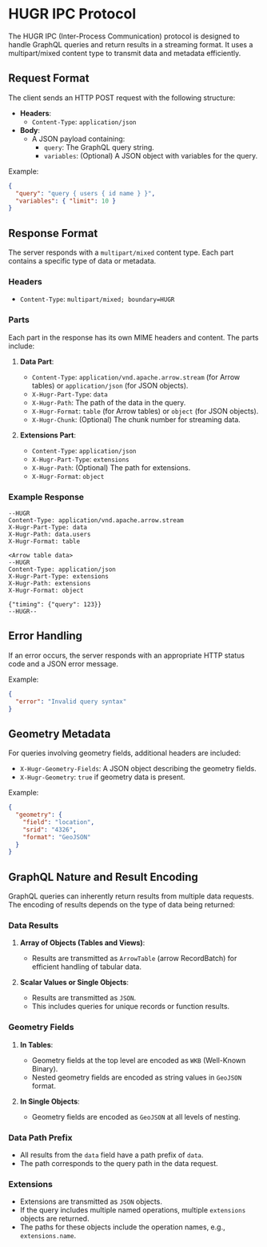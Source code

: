 # HUGR IPC Protocol

The HUGR IPC (Inter-Process Communication) protocol is designed to handle GraphQL queries and return results in a streaming format. It uses a multipart/mixed content type to transmit data and metadata efficiently.

## Request Format

The client sends an HTTP POST request with the following structure:

- **Headers**:
  - `Content-Type`: `application/json`
- **Body**:
  - A JSON payload containing:
    - `query`: The GraphQL query string.
    - `variables`: (Optional) A JSON object with variables for the query.

Example:
```json
{
  "query": "query { users { id name } }",
  "variables": { "limit": 10 }
}
```

## Response Format

The server responds with a `multipart/mixed` content type. Each part contains a specific type of data or metadata.

### Headers

- `Content-Type`: `multipart/mixed; boundary=HUGR`

### Parts

Each part in the response has its own MIME headers and content. The parts include:

1. **Data Part**:
   - `Content-Type`: `application/vnd.apache.arrow.stream` (for Arrow tables) or `application/json` (for JSON objects).
   - `X-Hugr-Part-Type`: `data`
   - `X-Hugr-Path`: The path of the data in the query.
   - `X-Hugr-Format`: `table` (for Arrow tables) or `object` (for JSON objects).
   - `X-Hugr-Chunk`: (Optional) The chunk number for streaming data.

2. **Extensions Part**:
   - `Content-Type`: `application/json`
   - `X-Hugr-Part-Type`: `extensions`
   - `X-Hugr-Path`: (Optional) The path for extensions.
   - `X-Hugr-Format`: `object`

### Example Response

```
--HUGR
Content-Type: application/vnd.apache.arrow.stream
X-Hugr-Part-Type: data
X-Hugr-Path: data.users
X-Hugr-Format: table

<Arrow table data>
--HUGR
Content-Type: application/json
X-Hugr-Part-Type: extensions
X-Hugr-Path: extensions
X-Hugr-Format: object

{"timing": {"query": 123}}
--HUGR--
```

## Error Handling

If an error occurs, the server responds with an appropriate HTTP status code and a JSON error message.

Example:

```json
{
  "error": "Invalid query syntax"
}
```

## Geometry Metadata

For queries involving geometry fields, additional headers are included:

- `X-Hugr-Geometry-Fields`: A JSON object describing the geometry fields.
- `X-Hugr-Geometry`: `true` if geometry data is present.

Example:

```json
{
  "geometry": {
    "field": "location",
    "srid": "4326",
    "format": "GeoJSON"
  }
}
```

## GraphQL Nature and Result Encoding

GraphQL queries can inherently return results from multiple data requests. The encoding of results depends on the type of data being returned:

### Data Results

1. **Array of Objects (Tables and Views)**:
   - Results are transmitted as `ArrowTable` (arrow RecordBatch) for efficient handling of tabular data.

2. **Scalar Values or Single Objects**:
   - Results are transmitted as `JSON`.
   - This includes queries for unique records or function results.

### Geometry Fields

1. **In Tables**:
   - Geometry fields at the top level are encoded as `WKB` (Well-Known Binary).
   - Nested geometry fields are encoded as string values in `GeoJSON` format.

2. **In Single Objects**:
   - Geometry fields are encoded as `GeoJSON` at all levels of nesting.

### Data Path Prefix

- All results from the `data` field have a path prefix of `data`.
- The path corresponds to the query path in the data request.

### Extensions

- Extensions are transmitted as `JSON` objects.
- If the query includes multiple named operations, multiple `extensions` objects are returned.
- The paths for these objects include the operation names, e.g., `extensions.name`.
